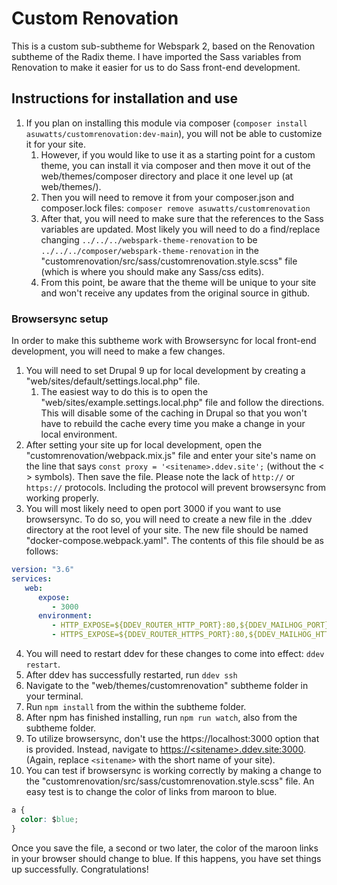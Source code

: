 # Custom Renovation

This is a custom sub-subtheme for Webspark 2, based on the Renovation subtheme of the Radix theme. I have imported the Sass variables from Renovation to make it easier for us to do Sass front-end development.

## Instructions for installation and use
1. If you plan on installing this module via composer (`composer install asuwatts/customrenovation:dev-main`), you will not be able to customize it for your site.
   1. However, if you would like to use it as a starting point for a custom theme, you can install it via composer and then move it out of the web/themes/composer directory and place it one level up (at web/themes/).
   2. Then you will need to remove it from your composer.json and composer.lock files: `composer remove asuwatts/customrenovation`
   3. After that, you will need to make sure that the references to the Sass variables are updated. Most likely you will need to do a find/replace changing `../../../webspark-theme-renovation` to be `../../../composer/webspark-theme-renovation` in the "customrenovation/src/sass/customrenovation.style.scss" file (which is where you should make any Sass/css edits).
   4. From this point, be aware that the theme will be unique to your site and won't receive any updates from the original source in github.

### Browsersync setup
In order to make this subtheme work with Browsersync for local front-end development, you will need to make a few changes.
1. You will need to set Drupal 9 up for local development by creating a "web/sites/default/settings.local.php" file.
   1. The easiest way to do this is to open the "web/sites/example.settings.local.php" file and follow the directions. This will disable some of the caching in Drupal so that you won't have to rebuild the cache every time you make a change in your local environment.
2. After setting your site up for local development, open the "customrenovation/webpack.mix.js" file and enter your site's name on the line that says `const proxy = '<sitename>.ddev.site';` (without the < > symbols). Then save the file. Please note the lack of `http://` or `https://` protocols. Including the protocol will prevent browsersync from working properly.
3. You will most likely need to open port 3000 if you want to use browsersync. To do so, you will need to create a new file in the .ddev directory at the root level of your site. The new file should be named "docker-compose.webpack.yaml". The contents of this file should be as follows:
```yaml
version: "3.6"
services:
   web:
      expose:
         - 3000
      environment:
         - HTTP_EXPOSE=${DDEV_ROUTER_HTTP_PORT}:80,${DDEV_MAILHOG_PORT}:8025,3001:3000
         - HTTPS_EXPOSE=${DDEV_ROUTER_HTTPS_PORT}:80,${DDEV_MAILHOG_HTTPS_PORT}:8025,3000:3000
```
4. You will need to restart ddev for these changes to come into effect: `ddev restart`.
5. After ddev has successfully restarted, run `ddev ssh`
6. Navigate to the "web/themes/customrenovation" subtheme folder in your terminal.
7. Run `npm install` from the within the subtheme folder.
8. After npm has finished installing, run `npm run watch`, also from the subtheme folder.
9. To utilize browsersync, don't use the <span>htt</span>ps://localhost:3000 option that is provided. Instead, navigate to [https://\<sitename>.ddev.site:3000](https://\<sitename>.ddev.site:3000). (Again, replace `<sitename>` with the short name of your site).
10. You can test if browsersync is working correctly by making a change to the "customrenovation/src/sass/customrenovation.style.scss" file. An easy test is to change the color of links from maroon to blue.
```css
a {
  color: $blue;
}
```
Once you save the file, a second or two later, the color of the maroon links in your browser should change to blue. If this happens, you have set things up successfully. Congratulations!